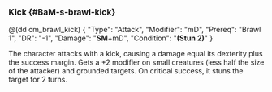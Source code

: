 ### Kick {#BaM-s-brawl-kick}

@(dd cm_brawl_kick)
{ "Type": "Attack",
	"Modifier": "mD",
	"Prereq": "Brawl 1",
	"DR": "-1",
	"Damage": "__SM__+mD",
	"Condition": "__(Stun 2)__"
}


The character attacks with a kick, causing a damage equal its dexterity plus the success margin.
Gets a +2 modifier on small creatures (less half the size of the attacker) and grounded  targets.
On critical success, it stuns the target for 2 turns.
